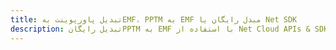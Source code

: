 ---title: تبدیل پاورپوینت بهEMF، PPTM به EMF مبدل رایگان یا Net SDKdescription: تبدیل رایگانPPTM به EMF با استفاده از Net Cloud APIs & SDK. همچنین اسناد Microsoft PowerPoint را در Cloud ایجاد، ویرایش و رندر کنید.---